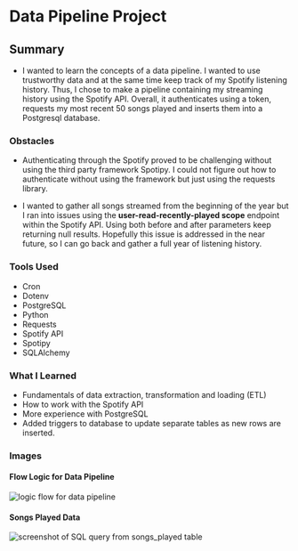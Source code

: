 # Data Pipeline Project

## Summary
- I wanted to learn the concepts of a data pipeline. I wanted to use
trustworthy data and at the same time keep track of my Spotify
listening history. Thus, I chose to make a pipeline containing my
streaming history using the Spotify API. Overall, it authenticates using
a token, requests my most recent 50 songs played and inserts them into a
Postgresql database. 

### Obstacles
- Authenticating through the Spotify proved to be challenging without
		using the third party framework Spotipy. I could not figure out how
		to authenticate without using the framework but just using the
		requests library.

- I wanted to gather all songs streamed from the beginning of the year
		but I ran into issues using the **user-read-recently-played scope**
		endpoint within the Spotify API. Using both before and after
		parameters keep returning null results. Hopefully this issue is
		addressed in the near future, so I can go back and gather a full year
		of listening history.

### Tools Used
- Cron
- Dotenv
- PostgreSQL
- Python
- Requests
- Spotify API
- Spotipy
- SQLAlchemy

### What I Learned
- Fundamentals of data extraction, transformation and loading (ETL)
- How to work with the Spotify API
- More experience with PostgreSQL
- Added triggers to database to update separate tables as new rows are
		inserted.


### Images
#### Flow Logic for Data Pipeline
![logic flow for data pipeline](https://github.com/suzaram3/etl_practice/blob/main/images/flow_logic.png "Flow Logic for Data Pipeline")
#### Songs Played Data
![screenshot of SQL query from songs_played table](https://github.com/suzaram3/etl_practice/blob/main/images/data.png "Songs Played Data")

